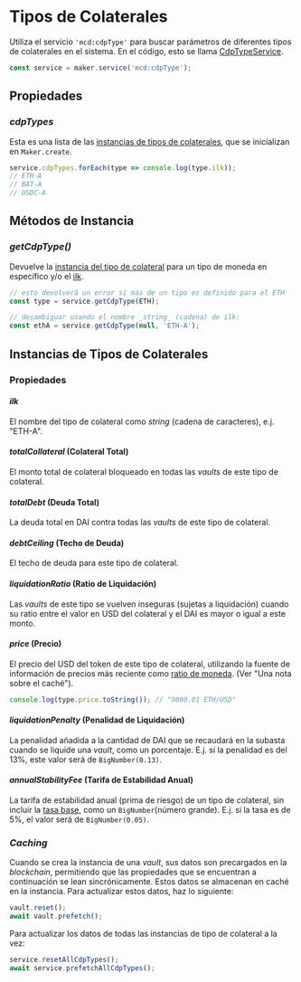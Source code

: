 # Tipos de Colaterales

Utiliza el servicio `'mcd:cdpType'` para buscar parámetros de diferentes tipos de colaterales en el sistema. En el código, esto se llama [CdpTypeService](https://github.com/makerdao/dai.js/tree/dev/packages/dai-plugin-mcd/src/CdpTypeService.js).

```javascript
const service = maker.service('mcd:cdpType');
```

## Propiedades

### _cdpTypes_

Esta es una lista de las [instancias de tipos de colaterales](cdptypeservice.md#collateral-type-instances), que se inicializan en `Maker.create`.

```javascript
service.cdpTypes.forEach(type => console.log(type.ilk));
// ETH-A
// BAT-A
// USDC-A
```

## Métodos de Instancia

### _getCdpType\(\)_

Devuelve la [instancia del tipo de colateral](cdptypeservice.md#collateral-type-instances) para un tipo de moneda en específico y/o el [ilk](cdptypeservice.md#ilk).

```javascript
// esto devolverá un error si más de un tipo es definido para el ETH
const type = service.getCdpType(ETH);

// desambiguar usando el nombre _string_ (cadena) de ilk:
const ethA = service.getCdpType(null, 'ETH-A');
```

## Instancias de Tipos de Colaterales

### Propiedades

#### _ilk_

El nombre del tipo de colateral como _string_ (cadena de caracteres), e.j. "ETH-A".

#### *totalCollateral* (Colateral Total)

El monto total de colateral bloqueado en todas las _vaults_ de este tipo de colateral.

#### *totalDebt* (Deuda Total)

La deuda total en DAI contra todas las _vaults_ de este tipo de colateral.

#### *debtCeiling* (Techo de Deuda)

El techo de deuda para este tipo de colateral.

#### *liquidationRatio* (Ratio de Liquidación)

Las _vaults_ de este tipo se vuelven inseguras \(sujetas a liquidación\) cuando su ratio entre el valor en USD del colateral y el DAI es mayor o igual a este monto. 

#### *price* (Precio)

El precio del USD del token de este tipo de colateral, utilizando la fuente de información de precios más reciente como [ratio de moneda](currency-units.md). \(Ver "Una nota sobre el caché"\).

```javascript
console.log(type.price.toString()); // "9000.01 ETH/USD"
```

#### *liquidationPenalty* (Penalidad de Liquidación)

La penalidad añadida a la cantidad de DAI que se recaudará en la subasta cuando se liquide una _vault_, como un porcentaje. E.j. si la penalidad es del 13%, este valor será de `BigNumber(0.13)`.

#### *annualStabilityFee* (Tarifa de Estabilidad Anual)

La tarifa de estabilidad anual \(prima de riesgo\) de un tipo de colateral, sin incluir la [tasa base](systemdataservice.md#getannualbaserate), como un `BigNumber`(número grande). E.j. si la tasa es de 5%, el valor será de `BigNumber(0.05)`.

### *Caching*

Cuando se crea la instancia de una _vault_, sus datos son precargados en la _blockchain_, permitiendo que las propiedades que se encuentran a continuación se lean sincrónicamente. Estos datos se almacenan en caché en la instancia. Para actualizar estos datos, haz lo siguiente:

```javascript
vault.reset();
await vault.prefetch();
```

Para actualizar los datos de todas las instancias de tipo de colateral a la vez:

```javascript
service.resetAllCdpTypes();
await service.prefetchAllCdpTypes();
```
